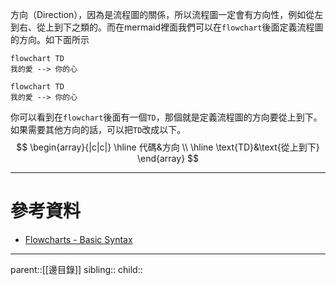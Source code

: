 方向（Direction），因為是流程圖的關係，所以流程圖一定會有方向性，例如從左到右、從上到下之類的。而在mermaid裡面我們可以在`flowchart`後面定義流程圖的方向。如下面所示

```Mermaid
flowchart TD
我的愛 --> 你的心
```
```mermaid
flowchart TD
我的愛 --> 你的心
```
你可以看到在`flowchart`後面有一個`TD`，那個就是定義流程圖的方向要從上到下。
如果需要其他方向的話，可以把`TD`改成以下。
$$
\begin{array}{|c|c|}
\hline
代碼&方向
\\
\hline
\text{TD}&\text{從上到下}
\end{array}
$$

- - -
# 參考資料
- [Flowcharts - Basic Syntax](https://mermaid.js.org/syntax/flowchart.html)
- - -
parent::[[邊目錄]]
sibling::
child::